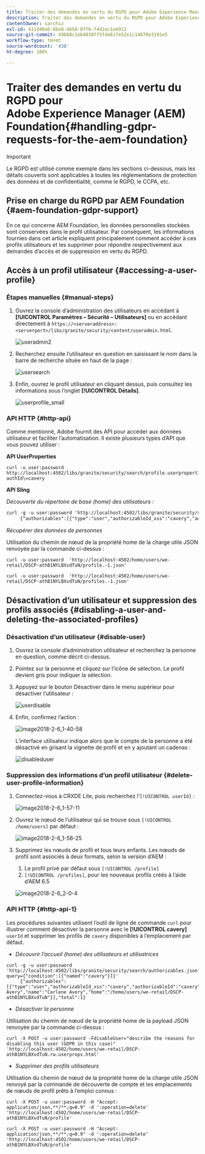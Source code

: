 ```yaml
---
title: Traiter des demandes en vertu du RGPD pour Adobe Experience Manager Foundation
description: Traiter des demandes en vertu du RGPD pour Adobe Experience Manager Foundation
contentOwner: sarchiz
exl-id: 411d40ab-6be8-4658-87f6-74d2ac1a4913
source-git-commit: 49688c1e64038ff5fde617e52e1c14878e3191e5
workflow-type: tm+mt
source-wordcount: '438'
ht-degree: 100%

---
```


# Traiter des demandes en vertu du RGPD pour Adobe Experience Manager (AEM) Foundation{#handling-gdpr-requests-for-the-aem-foundation}

>[!IMPORTANT]
>
>Le RGPD est utilisé comme exemple dans les sections ci-dessous, mais les détails couverts sont applicables à toutes les réglementations de protection des données et de confidentialité, comme le RGPD, le CCPA, etc.

## Prise en charge du RGPD par AEM Foundation {#aem-foundation-gdpr-support}

En ce qui concerne AEM Foundation, les données personnelles stockées sont conservées dans le profil utilisateur. Par conséquent, les informations fournies dans cet article expliquent principalement comment accéder à ces profils utilisateurs et les supprimer pour répondre respectivement aux demandes d’accès et de suppression en vertu du RGPD.

## Accès à un profil utilisateur {#accessing-a-user-profile}

### Étapes manuelles {#manual-steps}

1. Ouvrez la console d’administration des utilisateurs en accédant à **[!UICONTROL Paramètres – Sécurité – Utilisateurs]** ou en accédant directement à `https://<serveraddress>:<serverport>/libs/granite/security/content/useradmin.html`.

   ![useradmin2](assets/useradmin2.png)

1. Recherchez ensuite l’utilisateur en question en saisissant le nom dans la barre de recherche située en haut de la page :

   ![usersearch](assets/usersearch.png)

1. Enfin, ouvrez le profil utilisateur en cliquant dessus, puis consultez les informations sous l’onglet **[!UICONTROL Détails]**.

   ![userprofile_small](assets/userprofile_small.png)

### API HTTP {#http-api}

Comme mentionné, Adobe fournit des API pour accéder aux données utilisateur et faciliter l’automatisation. Il existe plusieurs types d’API que vous pouvez utiliser :

**API UserProperties**

```shell
curl -u user:password http://localhost:4502/libs/granite/security/search/profile.userproperties.json\?authId\=cavery
```

**API Sling**

*Découverte du répertoire de base (home) des utilisateurs :*

```xml
curl -g -u user:password 'http://localhost:4502/libs/granite/security/search/authorizables.json?query={"condition":[{"named":"cavery"}]}'
     {"authorizables":[{"type":"user","authorizableId_xss":"cavery","authorizableId":"cavery","name_xss":"Carlene Avery","name":"Carlene Avery","home":"/home/users/we-retail/DSCP-athB1NYLBXvdTuN"}],"total":1}
```

*Récupérer des données de personnes*

Utilisation du chemin de nœud de la propriété home de la charge utile JSON renvoyée par la commande ci-dessus :

```shell
curl -u user:password  'http://localhost:4502/home/users/we-retail/DSCP-athB1NYLBXvdTuN/profile.-1.json'
```

```shell
curl -u user:password  'http://localhost:4502/home/users/we-retail/DSCP-athB1NYLBXvdTuN/profiles.-1.json'
```

## Désactivation d’un utilisateur et suppression des profils associés {#disabling-a-user-and-deleting-the-associated-profiles}

### Désactivation d’un utilisateur {#disable-user}

1. Ouvrez la console d’administration utilisateur et recherchez la personne en question, comme décrit ci-dessus.
1. Pointez sur la personne et cliquez sur l’icône de sélection. Le profil devient gris pour indiquer la sélection.

1. Appuyez sur le bouton Désactiver dans le menu supérieur pour désactiver l’utilisateur :

   ![userdisable](assets/userdisable.png)

1. Enfin, confirmez l’action :

   ![image2018-2-6_1-40-58](assets/image2018-2-6_1-40-58.png)

   L’interface utilisateur indique alors que le compte de la personne a été désactivé en grisant la vignette de profil et en y ajoutant un cadenas :

   ![disableduser](assets/disableduser.png)

### Suppression des informations d’un profil utilisateur {#delete-user-profile-information}

1. Connectez-vous à CRXDE Lite, puis recherchez l’`[!UICONTROL userId]` :

   ![image2018-2-6_1-57-11](assets/image2018-2-6_1-57-11.png)

1. Ouvrez le nœud de l’utilisateur qui se trouve sous `[!UICONTROL /home/users]` par défaut :

   ![image2018-2-6_1-58-25](assets/image2018-2-6_1-58-25.png)

1. Supprimez les nœuds de profil et tous leurs enfants. Les nœuds de profil sont associés à deux formats, selon la version d’AEM :

   1. Le profil privé par défaut sous `[!UICONTROL /profile]`
   1. `[!UICONTROL /profiles]`, pour les nouveaux profils créés à l’aide d’AEM 6.5

   ![image2018-2-6_2-0-4](assets/image2018-2-6_2-0-4.png)

### API HTTP {#http-api-1}

Les procédures suivantes utilisent l’outil de ligne de commande `curl` pour illustrer comment désactiver la personne avec le **[!UICONTROL cavery]** `userId` et supprimer les profils de `cavery` disponibles à l’emplacement par défaut.

* *Découvrir l’accueil (home) des utilisateurs et utilisatrices*

```shell
curl -g -u user:password 'http://localhost:4502/libs/granite/security/search/authorizables.json?query={"condition":[{"named":"cavery"}]}'
     {"authorizables":[{"type":"user","authorizableId_xss":"cavery","authorizableId":"cavery","name_xss":"Carlene Avery","name":"Carlene Avery","home":"/home/users/we-retail/DSCP-athB1NYLBXvdTuN"}],"total":1}
```

* *Désactiver la personne*

Utilisation du chemin de nœud de la propriété home de la payload JSON renvoyée par la commande ci-dessus :

```shell
curl -X POST -u user:password -FdisableUser="describe the reasons for disabling this user (GDPR in this case)" 'http://localhost:4502/home/users/we-retail/DSCP-athB1NYLBXvdTuN.rw.userprops.html'
```

* *Supprimer des profils utilisateurs*

Utilisation du chemin de nœud de la propriété home de la charge utile JSON renvoyé par la commande de découverte de compte et les emplacements de nœuds de profil prêts à l’emploi connus :

```shell
curl -X POST -u user:password -H "Accept: application/json,**/**;q=0.9" -d ':operation=delete' 'http://localhost:4502/home/users/we-retail/DSCP-athB1NYLBXvdTuN/profile'
```

```shell
curl -X POST -u user:password -H "Accept: application/json,**/**;q=0.9" -d ':operation=delete' 'http://localhost:4502/home/users/we-retail/DSCP-athB1NYLBXvdTuN/profile'
```
